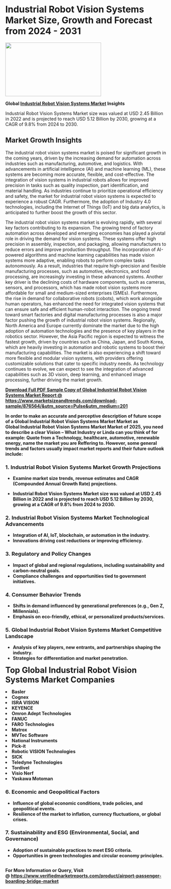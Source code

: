 <H1>Industrial Robot Vision Systems Market Size, Growth and Forecast from 2024 - 2031</H1><img class="aligncenter size-medium wp-image-584254" src="https://thirdeyenews.in/wp-content/uploads/2024/09/Global-Market-Research-300x168.jpeg" alt="" width="300" height="168" /><p><strong>Global&nbsp;<a href="https://www.marketsizeandtrends.com/download-sample/876564/&amp;utm_source=Pulse&amp;utm_medium=201">Industrial Robot Vision Systems Market</a> Insights</strong></p><p>Industrial Robot Vision Systems Market size was valued at USD 2.45 Billion in 2022 and is projected to reach USD 5.12 Billion by 2030, growing at a CAGR of 9.8% from 2024 to 2030.</p><p><h2>Market Growth Insights</h2> <p>The industrial robot vision systems market is poised for significant growth in the coming years, driven by the increasing demand for automation across industries such as manufacturing, automotive, and logistics. With advancements in artificial intelligence (AI) and machine learning (ML), these systems are becoming more accurate, flexible, and cost-effective. The integration of vision systems in industrial robots allows for improved precision in tasks such as quality inspection, part identification, and material handling. As industries continue to prioritize operational efficiency and safety, the market for industrial robot vision systems is expected to experience a robust CAGR. Furthermore, the adoption of Industry 4.0 technologies, including the Internet of Things (IoT) and big data analytics, is anticipated to further boost the growth of this sector.</p> <p><strong><a href="#"></a></strong></p> <p>The industrial robot vision systems market is evolving rapidly, with several key factors contributing to its expansion. The growing trend of factory automation across developed and emerging economies has played a pivotal role in driving the demand for vision systems. These systems offer high precision in assembly, inspection, and packaging, allowing manufacturers to reduce errors and improve production throughput. The incorporation of AI-powered algorithms and machine learning capabilities has made vision systems more adaptive, enabling robots to perform complex tasks autonomously. As a result, industries that require high-precision and flexible manufacturing processes, such as automotive, electronics, and food processing, are increasingly investing in these advanced systems. Another key driver is the declining costs of hardware components, such as cameras, sensors, and processors, which has made robot vision systems more affordable for small and medium-sized enterprises (SMEs). Furthermore, the rise in demand for collaborative robots (cobots), which work alongside human operators, has enhanced the need for integrated vision systems that can ensure safe and efficient human-robot interaction. The ongoing trend toward smart factories and digital manufacturing processes is also a major factor pushing the growth of industrial robot vision systems. Regionally, North America and Europe currently dominate the market due to the high adoption of automation technologies and the presence of key players in the robotics sector. However, the Asia Pacific region is expected to witness the fastest growth, driven by countries such as China, Japan, and South Korea, which are heavily investing in automation and robotic systems to boost their manufacturing capabilities. The market is also experiencing a shift toward more flexible and modular vision systems, with providers offering customizable solutions that cater to specific industry needs. As technology continues to evolve, we can expect to see the integration of advanced capabilities such as 3D vision, deep learning, and enhanced image processing, further driving the market growth. <p><strong><a href="#"></p><p><span class=""><strong>Download Full PDF Sample Copy of Global Industrial Robot Vision Systems Market Report</strong> @ <a href="https://www.marketsizeandtrends.com/download-sample/876564/&amp;utm_source=Pulse&amp;utm_medium=201" target="_blank">https://www.marketsizeandtrends.com/download-sample/876564/&amp;utm_source=Pulse&amp;utm_medium=201</a></span></p><p>In order to make an accurate and perceptive description of future scope of a Global&nbsp;Industrial Robot Vision Systems Market Market as Global&nbsp;Industrial Robot Vision Systems Market Market of 2025, you need to describe a clear Vision &ndash; What Industry or Linda can you think of for example: Quote from a Technology, healthcare, automotive, renewable energy, name the market you are Reffering to. However, some general trends and factors usually impact market reports and their future outlook include:</p><h3>1.&nbsp;<strong>Industrial Robot Vision Systems Market Growth Projections</strong></h3><ul><li>Examine market size trends, revenue estimates and CAGR (Compounded Annual Growth Rate) projections.</li><li><p>Industrial Robot Vision Systems Market size was valued at USD 2.45 Billion in 2022 and is projected to reach USD 5.12 Billion by 2030, growing at a CAGR of 9.8% from 2024 to 2030.</p></li></ul><h3>2.&nbsp;<strong>Industrial Robot Vision Systems Market Technological Advancements</strong></h3><ul><li>Integration of AI, IoT, blockchain, or automation in the industry.</li><li>Innovations driving cost reductions or improving efficiency.</li></ul><h3>3.&nbsp;<strong>Regulatory and Policy Changes</strong></h3><ul><li>Impact of global and regional regulations, including sustainability and carbon-neutral goals.</li><li>Compliance challenges and opportunities tied to government initiatives.</li></ul><h3>4.&nbsp;<strong>Consumer Behavior Trends</strong></h3><ul><li>Shifts in demand influenced by generational preferences (e.g., Gen Z, Millennials).</li><li>Emphasis on eco-friendly, ethical, or personalized products/services.</li></ul><h3>5.&nbsp;<strong>Global Industrial Robot Vision Systems Market Competitive Landscape</strong></h3><ul><li>Analysis of key players, new entrants, and partnerships shaping the industry.</li><li>Strategies for differentiation and market penetration.</li></ul><p data-pm-slice="1 1 []"><span style="color: inherit; font-family: inherit; font-size: 25px;">Top Global Industrial Robot Vision Systems Market Companies</span></p><div class="" data-test-id=""><p><li>Basler</li><li> Cognex</li><li> ISRA VISION</li><li> KEYENCE</li><li> Omron Adept Technologies</li><li> FANUC</li><li> FARO Technologies</li><li> Matrox</li><li> MVTec Software</li><li> National Instruments</li><li> Pick-it</li><li> Robotic VISION Technologies</li><li> SICK</li><li> Teledyne Technologies</li><li> Tordivel</li><li> Visio Nerf</li><li> Yaskawa Motoman</li></p></div><h3>6.&nbsp;<strong>Economic and Geopolitical Factors</strong></h3><ul><li>Influence of global economic conditions, trade policies, and geopolitical events.</li><li>Resilience of the market to inflation, currency fluctuations, or global crises.</li></ul><h3>7.&nbsp;<strong>Sustainability and ESG (Environmental, Social, and Governance)</strong></h3><ul><li>Adoption of sustainable practices to meet ESG criteria.</li><li>Opportunities in green technologies and circular economy principles.</li></ul><h2><strong style="font-size: 14px;">For More Information or Query, Visit @&nbsp;</strong><a style="background-color: #ffffff; font-size: 14px;" href="https://www.marketsizeandtrends.com/report/industrial-robot-vision-systems-market/" target="_blank">https://www.verifiedmarketreports.com/product/airport-passenger-boarding-bridge-market</a></h2>
